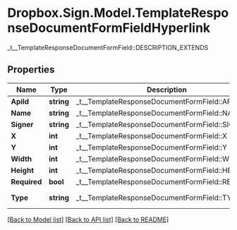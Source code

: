 # Dropbox.Sign.Model.TemplateResponseDocumentFormFieldHyperlink
_t__TemplateResponseDocumentFormField::DESCRIPTION_EXTENDS

## Properties

Name | Type | Description | Notes
------------ | ------------- | ------------- | -------------
**ApiId** | **string** |  _t__TemplateResponseDocumentFormField::API_ID  | [optional] 
**Name** | **string** |  _t__TemplateResponseDocumentFormField::NAME  | [optional] 
**Signer** | **string** |  _t__TemplateResponseDocumentFormField::SIGNER  | [optional] 
**X** | **int** |  _t__TemplateResponseDocumentFormField::X  | [optional] 
**Y** | **int** |  _t__TemplateResponseDocumentFormField::Y  | [optional] 
**Width** | **int** |  _t__TemplateResponseDocumentFormField::WIDTH  | [optional] 
**Height** | **int** |  _t__TemplateResponseDocumentFormField::HEIGHT  | [optional] 
**Required** | **bool** |  _t__TemplateResponseDocumentFormField::REQUIRED  | [optional] 
**Type** | **string** |  _t__TemplateResponseDocumentFormField::TYPE  | [default to "hyperlink"]**AvgTextLength** | [**TemplateResponseFieldAvgTextLength**](TemplateResponseFieldAvgTextLength.md) |    | [optional] **IsMultiline** | **bool** |  _t__TemplateResponseDocumentFormField::IS_MULTILINE  | [optional] **OriginalFontSize** | **int** |  _t__TemplateResponseDocumentFormField::ORIGINAL_FONT_SIZE  | [optional] **FontFamily** | **string** |  _t__TemplateResponseDocumentFormField::FONT_FAMILY  | [optional] **Group** | **string** |  _t__TemplateResponseDocumentFormField::GROUP  | [optional] 

[[Back to Model list]](../README.md#documentation-for-models) [[Back to API list]](../README.md#documentation-for-api-endpoints) [[Back to README]](../README.md)

